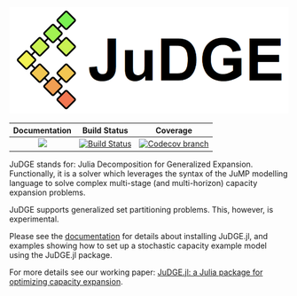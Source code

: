 ![JuDGE](docs/src/assets/judge-small.png)

| **Documentation** | **Build Status** | **Coverage** |
|:-----------------:|:--------------------:|:----------------:|
| [![][docs-latest-img]][docs-latest-url] | [![Build Status][build-img]][build-url] | [![Codecov branch][codecov-img]][codecov-url]

JuDGE stands for: Julia Decomposition for Generalized Expansion. Functionally,
it is a solver which leverages the syntax of the JuMP modelling language to
solve complex multi-stage (and multi-horizon) capacity expansion problems.

JuDGE supports generalized set partitioning problems. This, however, is
experimental.

Please see the [documentation](https://reganbaucke.github.io/JuDGE.jl/)
for details about installing JuDGE.jl, and examples showing how to set up a
stochastic capacity example model using the JuDGE.jl package.

For more details see our working paper: [JuDGE.jl: a Julia package for optimizing capacity expansion](http://www.optimization-online.org/DB_HTML/2020/11/8086.html).

[build-img]: https://github.com/reganbaucke/JuDGE.jl/workflows/CI/badge.svg?branch=master
[build-url]: https://github.com/reganbaucke/JuDGE.jl/actions?query=workflow%3ACI

[codecov-img]: https://codecov.io/github/reganbaucke/JuDGE.jl/coverage.svg?branch=master
[codecov-url]: https://codecov.io/github/reganbaucke/JuDGE.jl?branch=master

[docs-latest-img]: https://img.shields.io/badge/docs-latest-blue.svg
[docs-latest-url]: https://reganbaucke.github.io/JuDGE.jl
